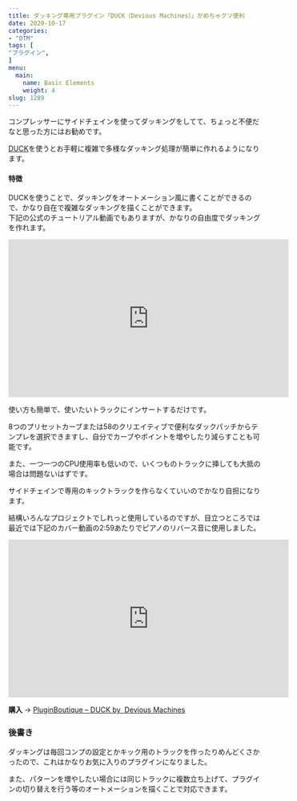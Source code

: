 ```yaml
---
title: ダッキング専用プラグイン「DUCK（Devious Machines）」がめちゃクソ便利
date: 2020-10-17
categories:
- "DTM"
tags: [
"プラグイン",
]
menu:
  main:
    name: Basic Elements
    weight: 4
slug: 1289
---
```


コンプレッサーにサイドチェインを使ってダッキングをしてて、ちょっと不便だなと思った方にはお勧めです。

[DUCK](https://www.pluginboutique.com/product/2-Effects/63-Envelope-Shaper/5495-Duck/?a_aid=5cb450e853d8f)を使うとお手軽に複雑で多様なダッキング処理が簡単に作れるようになります。

#### 特徴

DUCKを使うことで、ダッキングをオートメーション風に書くことができるので、かなり自在で複雑なダッキングを描くことができます。  
下記の公式のチュートリアル動画でもありますが、かなりの自由度でダッキングを作れます。

<iframe width="560" height="315" src="https://www.youtube.com/embed/blBrh-B4e10" title="YouTube video player" frameborder="0" allow="accelerometer; autoplay; clipboard-write; encrypted-media; gyroscope; picture-in-picture; web-share" allowfullscreen></iframe>

使い方も簡単で、使いたいトラックにインサートするだけです。

8つのプリセットカーブまたは58のクリエイティブで便利なダックパッチからテンプレを選択できますし、自分でカーブやポイントを増やしたり減らすことも可能です。

また、一つ一つのCPU使用率も低いので、いくつものトラックに挿しても大抵の場合は問題ないはずです。

サイドチェインで専用のキックトラックを作らなくていいのでかなり自担になります。

結構いろんなプロジェクトでしれっと使用しているのですが、目立つところでは最近では下記のカバー動画の2:59あたりでピアノのリバース音に使用しました。

<iframe width="560" height="315" src="https://www.youtube.com/embed/OqVIahzd-R4" title="YouTube video player" frameborder="0" allow="accelerometer; autoplay; clipboard-write; encrypted-media; gyroscope; picture-in-picture; web-share" allowfullscreen></iframe>

**購入** → [PluginBoutique – DUCK by  Devious Machines](https://www.pluginboutique.com/product/2-Effects/63-Envelope-Shaper/5495-Duck/?a_aid=5cb450e853d8f)

### 後書き

ダッキングは毎回コンプの設定とかキック用のトラックを作ったりめんどくさかったので、これはかなりお気に入りのプラグインになりました。

また、パターンを増やしたい場合には同じトラックに複数立ち上げて、プラグインの切り替えを行う等のオートメーションを描くことで対応できます。